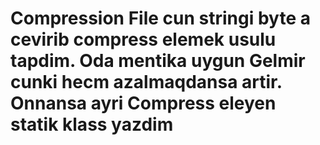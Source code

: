 # Compression File cun stringi byte a cevirib compress elemek usulu tapdim. Oda mentika uygun Gelmir cunki hecm azalmaqdansa artir. Onnansa ayri Compress eleyen statik klass yazdim
